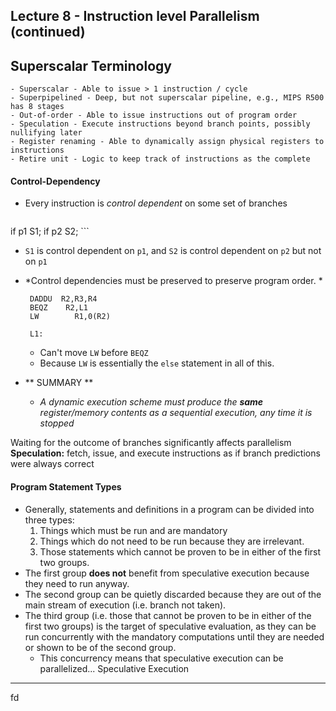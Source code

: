 Lecture 8 - Instruction level Parallelism (continued)
------------------------------------------------------

Superscalar Terminology
-----------------------
    - Superscalar - Able to issue > 1 instruction / cycle
    - Superpipelined - Deep, but not superscalar pipeline, e.g., MIPS R500 has 8 stages
    - Out-of-order - Able to issue instructions out of program order
    - Speculation - Execute instructions beyond branch points, possibly nullifying later
    - Register renaming - Able to dynamically assign physical registers to instructions
    - Retire unit - Logic to keep track of instructions as the complete

#### Control-Dependency

 - Every instruction is *control dependent* on some set of branches
     ```
  if p1
       S1;
  if p2
       S2;
    ```
  - ```S1``` is control dependent on ```p1```, and ```S2``` is control dependent on ```p2``` but not on ```p1```
  - *Control dependencies must be preserved to preserve program order. *

     ```
      DADDU	 R2,R3,R4
      BEQZ	  R2,L1
      LW		R1,0(R2)

      L1:
     ```      
    - Can't move ```LW``` before ```BEQZ```
    - Because  ```LW``` is essentially the ```else``` statement in all of this.
 - ** SUMMARY **
    - *A dynamic execution scheme must produce the **same** register/memory contents as a sequential execution, any time it is stopped*

Waiting for the outcome of branches significantly affects parallelism
**Speculation:** fetch, issue, and execute instructions as if branch predictions were always correct

 #### Program Statement Types
  - Generally, statements and definitions in a program can be divided into three types:
       1. Things which must be run and are mandatory
       2. Things which do not need to be run because they are irrelevant.
       3. Those statements which cannot be proven to be in either of the first two groups.
  - The first group **does not** benefit from speculative execution because they need to run anyway.
  - The second group can be quietly discarded because they are out of the main stream of execution (i.e. branch not taken).
  - The third group (i.e. those that cannot be proven to be in either of the first two groups) is the target of speculative evaluation, as they can be run concurrently with the mandatory computations until they are needed or shown to be of the second group.
      - This concurrency means that speculative execution can be parallelized...
Speculative Execution
---------------------
fd

